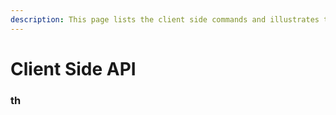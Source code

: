 ```yaml
---
description: This page lists the client side commands and illustrates their use
---
```


# Client Side API



### th
